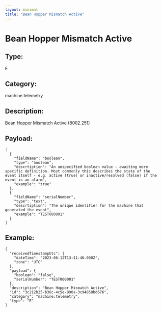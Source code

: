```yaml
---
layout: minimal
title: "Bean Hopper Mismatch Active"
---
```


# Bean Hopper Mismatch Active

## Type:

E

## Category:

machine.telemetry

## Description: 

Bean Hopper Mismatch Active (8002.251)

## Payload:

```
[
  {
    "fieldName": "boolean",
    "type": "boolean",
    "descrtiption": "An unspecified boolean value - awaiting more specific definition. Most commonly this describes the state of the event itself - e.g. active (true) or inactive/resolved (false) if the event is an alarm",
    "example": "true"
  },
  {
    "fieldName": "serialNumber",
    "type": "text",
    "descrtiption": "The unique identifier for the machine that generated the event",
    "example": "TEST000001"
  }
]
```

## Example:

```
{
  "receivedTimestampUtc": {
    "dateTime": "2023-06-12T13:11:46.000Z",
    "zone": "UTC"
  },
  "payload": {
    "boolean": "false",
    "serialNumber": "TEST000001"
  },
  "description": "Bean Hopper Mismatch Active",
  "id": "3c212b25-b38c-4c5e-890a-3c94858bd676",
  "category": "machine.telemetry",
  "type": "E"
}
```
